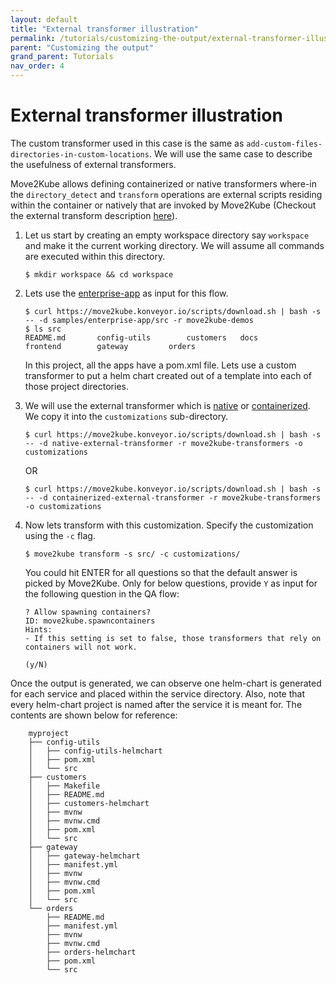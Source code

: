 ```yaml
---
layout: default
title: "External transformer illustration"
permalink: /tutorials/customizing-the-output/external-transformer-illustration
parent: "Customizing the output"
grand_parent: Tutorials
nav_order: 4
---
```


# External transformer illustration
The custom transformer used in this case is the same as `add-custom-files-directories-in-custom-locations`. We will use the same case to describe the usefulness of external transformers.

Move2Kube allows defining containerized or native transformers where-in the `directory_detect` and `transform` operations are external scripts residing within the container or natively that are invoked by Move2Kube (Checkout the external transform description [here](/transformers/external/executable)).


1. Let us start by creating an empty workspace directory say `workspace` and make it the current working directory. We will assume all commands are executed within this directory.
    ```console
    $ mkdir workspace && cd workspace
    ```

1. Lets use the [enterprise-app](https://github.com/konveyor/move2kube-demos/tree/main/samples/enterprise-app) as input for this flow.
    ```console
    $ curl https://move2kube.konveyor.io/scripts/download.sh | bash -s -- -d samples/enterprise-app/src -r move2kube-demos  
    $ ls src
    README.md		config-utils		customers	docs			frontend		gateway			orders
    ```
    In this project, all the apps have a pom.xml file. Lets use a custom transformer to put a helm chart created out of a template into each of those project directories.

1. We will use the external transformer which is [native](https://github.com/konveyor/move2kube-transformers/tree/main/native-external-transformer) or [containerized](https://github.com/konveyor/move2kube-transformers/tree/main/containerized-external-transformer). We copy it into the `customizations` sub-directory.
    ```console
    $ curl https://move2kube.konveyor.io/scripts/download.sh | bash -s -- -d native-external-transformer -r move2kube-transformers -o customizations
    ```
    OR
    ```console
    $ curl https://move2kube.konveyor.io/scripts/download.sh | bash -s -- -d containerized-external-transformer -r move2kube-transformers -o customizations
    ```
1. Now lets transform with this customization. Specify the customization using the `-c` flag. 
    ```console
    $ move2kube transform -s src/ -c customizations/
    ``` 
    You could hit ENTER for all questions so that the default answer is picked by Move2Kube. Only for below questions, provide `Y` as input for the following question in the QA flow:
    ```
    ? Allow spawning containers?
    ID: move2kube.spawncontainers
    Hints:
    - If this setting is set to false, those transformers that rely on containers will not work.

    (y/N) 
    ```
Once the output is generated, we can observe one helm-chart is generated for each service and placed within the service directory. Also, note that every helm-chart project is named after the service it is meant for. The contents are shown below for reference:
```
    myproject
    ├── config-utils
    │   ├── config-utils-helmchart
    │   ├── pom.xml
    │   └── src
    ├── customers
    │   ├── Makefile
    │   ├── README.md
    │   ├── customers-helmchart
    │   ├── mvnw
    │   ├── mvnw.cmd
    │   ├── pom.xml
    │   └── src
    ├── gateway
    │   ├── gateway-helmchart
    │   ├── manifest.yml
    │   ├── mvnw
    │   ├── mvnw.cmd
    │   ├── pom.xml
    │   └── src
    └── orders
        ├── README.md
        ├── manifest.yml
        ├── mvnw
        ├── mvnw.cmd
        ├── orders-helmchart
        ├── pom.xml
        └── src
```